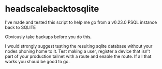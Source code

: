 # headscalebacktosqlite
I've made and tested this script to help me go from a v0.23.0 PSQL instance back to SQLITE

Obviously take backups before you do this.

I would strongly suggest testing the resulting sqlite database without your nodes phoning home to it. Test making a user, register a device that isn't part of your production tailnet with a route and enable the route. If all that works you shoud be good to go.
